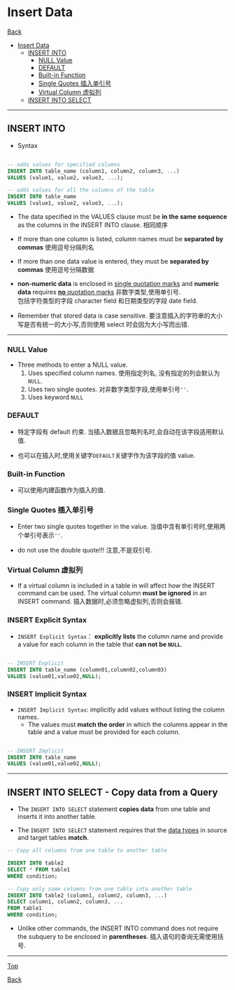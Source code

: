 # Insert Data

[Back](../index.md)

- [Insert Data](#insert-data)
  - [INSERT INTO](#insert-into)
    - [NULL Value](#null-value)
    - [DEFAULT](#default)
    - [Built-in Function](#built-in-function)
    - [Single Quotes 插入单引号](#single-quotes-插入单引号)
    - [Virtual Column 虚拟列](#virtual-column-虚拟列)
  - [INSERT INTO SELECT](#insert-into-select---copy-data-from-a-query)

---

## INSERT INTO

- Syntax

```SQL

-- adds values for specified columns
INSERT INTO table_name (column1, column2, column3, ...)
VALUES (value1, value2, value3, ...);

-- adds values for all the columns of the table
INSERT INTO table_name
VALUES (value1, value2, value3, ...);

```

- The data specified in the VALUES clause must be **in the same sequence** as the columns in the INSERT INTO clause. 相同顺序

- If more than one column is listed, column names must be **separated by commas** 使用逗号分隔列名

- If more than one data value is entered, they must be **separated by commas** 使用逗号分隔数据

- **non-numeric data** is enclosed in <u>single quotation marks</u> and **numeric data** requires <u>**no** quotation marks</u> 非数字类型,使用单引号.<br>包括字符类型的字段 character field 和日期类型的字段 date field.

- Remember that stored data is case sensitive. 要注意插入的字符串的大小写是否有统一的大小写,否则使用 select 时会因为大小写而出错.

---

### NULL Value

- Three methods to enter a NULL value.
  1. Uses specified column names. 使用指定列名, 没有指定的列会默认为`NULL`.
  2. Uses two single quotes. 对非数字类型字段,使用单引号`''`.
  3. Uses keyword `NULL`

### DEFAULT

- 特定字段有 default 约束. 当插入数据且忽略列名时,会自动在该字段适用默认值.

- 也可以在插入时,使用关键字`DEFAULT`关键字作为该字段的值 value.

### Built-in Function

- 可以使用内建函数作为插入的值.

### Single Quotes 插入单引号

- Enter two single quotes together in the value. 当值中含有单引号时,使用两个单引号表示`''`.

- do not use the double quote!!! 注意,不是双引号.

### Virtual Column 虚拟列

- If a virtual column is included in a table in will affect how the INSERT command can be used. The virtual column **must be ignored** in an INSERT command. 插入数据时,必须忽略虚拟列,否则会报错.

### INSERT Explicit Syntax

- `INSERT Explicit Syntax`： **explicitly lists** the column name and provide a value for each column in the table that **can not be `NULL`**.

```sql

-- INSERT Explicit
INSERT INTO table_name (column01,column02,column03)
VALUES (value01,value02,NULL);

```

### INSERT Implicit Syntax

- `INSERT Implicit Syntax`: implicitly add values without listing the column names.
  - The values must **match the order** in which the columns appear in the table and a value must be provided for each column.

```sql

-- INSERT Implicit
INSERT INTO table_name 
VALUES (value01,value02,NULL);

```


---

## INSERT INTO SELECT - Copy data from a Query

- The `INSERT INTO SELECT` statement **copies data** from one table and inserts it into another table.

- The `INSERT INTO SELECT` statement requires that the <u>data types</u> in source and target tables **match**.

```sql
-- Copy all columns from one table to another table

INSERT INTO table2
SELECT * FROM table1
WHERE condition;

-- Copy only some columns from one table into another table
INSERT INTO table2 (column1, column2, column3, ...)
SELECT column1, column2, column3, ...
FROM table1
WHERE condition;

```

- Unlike other commands, the INSERT INTO command does not require the subquery to be enclosed in **parentheses**. 插入语句的查询无需使用括号.

---

[Top](#insert-data)

[Back](../index.md)

